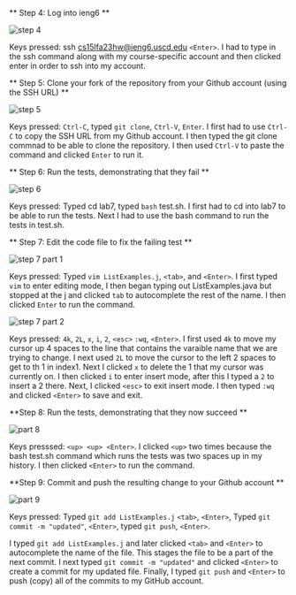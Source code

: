 ** Step 4: Log into ieng6 **

![step 4](https://github.com/EmilyGorial1/cse15l-lab-reports/assets/146862114/46c01894-1108-4edb-a998-1b546dcd4913)

Keys pressed: ssh cs15lfa23hw@ieng6.uscd.edu ```<Enter>```. I had to type in the ssh command along with my course-specific account and then clicked enter 
in order to ssh into my account. 

** Step 5: Clone your fork of the repository from your Github account (using the SSH URL) **

![step 5](https://github.com/EmilyGorial1/cse15l-lab-reports/assets/146862114/8ea95401-0d5f-4fe2-80f2-143982d1eb08)

Keys pressed: ```Ctrl-C```, typed ```git clone```, ```Ctrl-V```, ```Enter```. I first had to use ```Ctrl-C``` to copy the SSH URL from my Github account.
I then typed the git clone commnad to be able to clone the repository. I then used ```Ctrl-V``` to paste the command and clicked ```Enter``` to run it.

** Step 6: Run the tests, demonstrating that they fail **

![step 6](https://github.com/EmilyGorial1/cse15l-lab-reports/assets/146862114/29ab0f71-d207-4e7d-9fb8-b08676fbb3c1)

Keys pressed: Typed cd lab7, typed ```bash``` test.sh. I first had to cd into lab7 to be able to run the tests. Next I had to use the bash command to run the 
tests in test.sh.

** Step 7: Edit the code file to fix the failing test **

![step 7 part 1](https://github.com/EmilyGorial1/cse15l-lab-reports/assets/146862114/699c72de-1a1f-414d-be5c-dd85cdbdaf09)

Keys pressed: Typed ```vim ListExamples.j```, ```<tab>```, and ```<Enter>```. I first typed ```vim``` to enter editing mode, I then began typing out ListExamples.java 
but stopped at the j and clicked ```tab``` to autocomplete the rest of the name. I then clicked ```Enter``` to run the command.

![step 7 part 2](https://github.com/EmilyGorial1/cse15l-lab-reports/assets/146862114/6b918d22-49b9-4646-9b05-241cfd574c48)

Keys pressed: ```4k```, ```2L```, ```x```, ```i```, ```2```, ```<esc>``` ```:wq```, ```<Enter>```. I first used ```4k``` to move my cursor up 4 spaces to the line that contains the varaible
name that we are trying to change. I next used ```2L``` to move the cursor to the left 2 spaces to get to th 1 in index1. Next I clicked ```x``` to delete the 1 that
my cursor was currently on. I then clicked ```i``` to enter insert mode, after this I typed a ```2``` to insert a 2 there. Next, I clicked ```<esc>``` to exit insert mode.
I then typed ```:wq``` and clicked ```<Enter>``` to save and exit.

**Step 8: Run the tests, demonstrating that they now succeed **

![part 8](https://github.com/EmilyGorial1/cse15l-lab-reports/assets/146862114/0a44e021-1284-43cc-9f98-f1f08f8c88fd)

Keys presssed: ```<up> <up> <Enter>```. I clicked ```<up>``` two times because the bash test.sh command which runs the tests was two spaces up in my history. I then clicked ```<Enter>```
to run the command.

**Step 9: Commit and push the resulting change to your Github account **

![part 9](https://github.com/EmilyGorial1/cse15l-lab-reports/assets/146862114/a30c7123-f846-49f1-bfeb-3f3b73eb2bf9)

Keys pressed: Typed ``` git add ListExamples.j ``` ```<tab>```, ```<Enter>```, Typed ```git commit -m "updated"```, ```<Enter>```, typed ```git push```, ```<Enter>```.

I typed ``` git add ListExamples.j ``` and later clicked ```<tab>``` and ```<Enter>``` to autocomplete the name of the file. This stages the file to be a part of the next 
commit. I next typed ```git commit -m "updated"``` and clicked ```<Enter>``` to create a commit for my updated file. Finally, I typed ```git push``` and ```<Enter>```
to push (copy) all of the commits to my GitHub account. 





